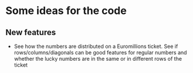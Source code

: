 # Some ideas for the code

## New features

- See how the numbers are distributed on a Euromillions ticket. See if rows/columns/diagonals can be good features for regular numbers and whether the lucky numbers are in the same or in different rows of the ticket
